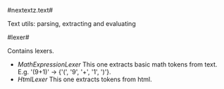 #nextextz.text#

Text utils: parsing, extracting and evaluating 

#lexer#

Contains lexers.

- _MathExpressionLexer_ This one extracts basic math tokens from text. E.g. '(9+1)' -> {'(', '9', '+', '1', ')'}.
- _HtmlLexer_ This one extracts tokens from html.

